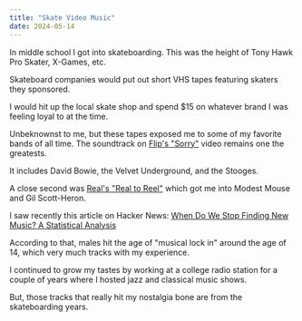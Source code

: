 ```yaml
---
title: "Skate Video Music"
date: 2024-05-14
---
```

In middle school I got into skateboarding. This was the height of Tony Hawk Pro Skater, X-Games, etc.

Skateboard companies would put out short VHS tapes featuring skaters they sponsored.

I would hit up the local skate shop and spend $15 on whatever brand I was feeling loyal to at the time.

Unbeknownst to me, but these tapes exposed me to some of my favorite bands of all time. The soundtrack on [Flip's "Sorry"](https://www.skateboardmusic.com/sorry.htm) video remains one the greatests.

It includes David Bowie, the Velvet Underground, and the Stooges.

A close second was [Real's "Real to Reel"](https://www.skateboardmusic.com/realtoreel.htm) which got me into Modest Mouse and Gil Scott-Heron.

I saw recently this article on Hacker News: [When Do We Stop Finding New Music? A Statistical Analysis](https://www.statsignificant.com/p/when-do-we-stop-finding-new-music)

According to that, males hit the age of "musical lock in" around the age of 14, which very much tracks with my experience.

I continued to grow my tastes by working at a college radio station for a couple of years where I hosted jazz and classical music shows.

But, those tracks that really hit my nostalgia bone are from the skateboarding years.
